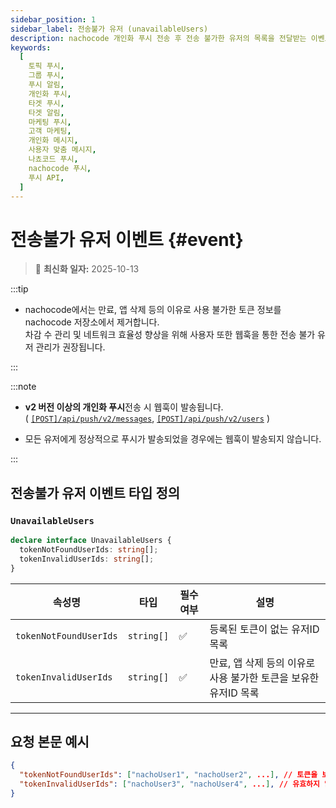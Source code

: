 ```yaml
---
sidebar_position: 1
sidebar_label: 전송불가 유저 (unavailableUsers)
description: nachocode 개인화 푸시 전송 후 전송 불가한 유저의 목록을 전달받는 이벤트의 요청 본문 예시와 데이터 구조를 설명합니다. 웹훅을 통해 전달받은 유저의 목록을 다음번 전송 시에 제외시켜 최적화에 사용할 수 있습니다.
keywords:
  [
    토픽 푸시,
    그룹 푸시,
    푸시 알림,
    개인화 푸시,
    타겟 푸시,
    타겟 알림,
    마케팅 푸시,
    고객 마케팅,
    개인화 메시지,
    사용자 맞춤 메시지,
    나쵸코드 푸시,
    nachocode 푸시,
    푸시 API,
  ]
---
```


# 전송불가 유저 이벤트 {#event}

> 🔔 **최신화 일자:** 2025-10-13

<!-- 2025-10-13 개인화푸시 unavailable users 웹훅 내용 신규 생성 -->

:::tip

- nachocode에서는 만료, 앱 삭제 등의 이유로 사용 불가한 토큰 정보를 nachocode 저장소에서 제거합니다.  
  차감 수 관리 및 네트워크 효율성 향상을 위해 사용자 또한 웹훅을 통한 전송 불가 유저 관리가 권장됩니다.

:::

:::note

- **v2 버전 이상의 개인화 푸시**전송 시 웹훅이 발송됩니다.  
  ( [`[POST]/api/push/v2/messages`](../../../api/push/v2/endpoints.md#post-v2-messages), [`[POST]/api/push/v2/users`](../../../api/push/v2/endpoints.md#post-v2-users) )

- 모든 유저에게 정상적으로 푸시가 발송되었을 경우에는 웹훅이 발송되지 않습니다.

:::

## **전송불가 유저 이벤트 타입 정의**

### **`UnavailableUsers`**

```typescript
declare interface UnavailableUsers {
  tokenNotFoundUserIds: string[];
  tokenInvalidUserIds: string[];
}
```

| **속성명**             | **타입**   | **필수 여부** | **설명**                                                        |
| ---------------------- | ---------- | ------------- | --------------------------------------------------------------- |
| `tokenNotFoundUserIds` | `string[]` | ✅            | 등록된 토큰이 없는 유저ID 목록                                  |
| `tokenInvalidUserIds`  | `string[]` | ✅            | 만료, 앱 삭제 등의 이유로 사용 불가한 토큰을 보유한 유저ID 목록 |

---

## 요청 본문 예시

```json
{
  "tokenNotFoundUserIds": ["nachoUser1", "nachoUser2", ...], // 토큰을 보유하지 않은 유저가 없을 경우 빈 배열
  "tokenInvalidUserIds": ["nachoUser3", "nachoUser4", ...], // 유효하지 않은 토큰을 보유한 유저가 없을 경우 빈 배열
}
```
